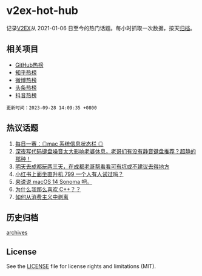# v2ex-hot-hub

 记录[V2EX](https://www.v2ex.com/)从 2021-01-06 日至今的热门话题。每小时抓取一次数据，按天[归档](archives)。
 
 ## 相关项目

- [GitHub热榜](https://github.com/lonnyzhang423/github-hot-hub)
- [知乎热榜](https://github.com/lonnyzhang423/zhihu-hot-hub)
- [微博热榜](https://github.com/lonnyzhang423/weibo-hot-hub)
- [头条热榜](https://github.com/lonnyzhang423/toutiao-hot-hub)
- [抖音热榜](https://github.com/lonnyzhang423/douyin-hot-hub)


 `更新时间：2023-09-28 14:09:35 +0800`

## 热议话题

1. [每日一赛：◎mac 系统信息状态栏 ◎](https://www.v2ex.com/t/977653)
1. [深夜写代码键盘噪音太大影响老婆休息，老哥们有没有静音键盘推荐？超静的那种！](https://www.v2ex.com/t/977755)
1. [明天去成都玩两三天，在成都老哥帮看看可有坑或不建议去得地方](https://www.v2ex.com/t/977800)
1. [小红书上面坐直升机 799 一个人有人试过吗？](https://www.v2ex.com/t/977774)
1. [来说说 macOS 14 Sonoma 吧。](https://www.v2ex.com/t/977575)
1. [为什么我那么喜欢 C++？？](https://www.v2ex.com/t/977716)
1. [如何从消费主义中剥离](https://www.v2ex.com/t/977606)

## 历史归档

[archives](archives)

## License

See the [LICENSE](LICENSE) file for license rights and limitations (MIT).

